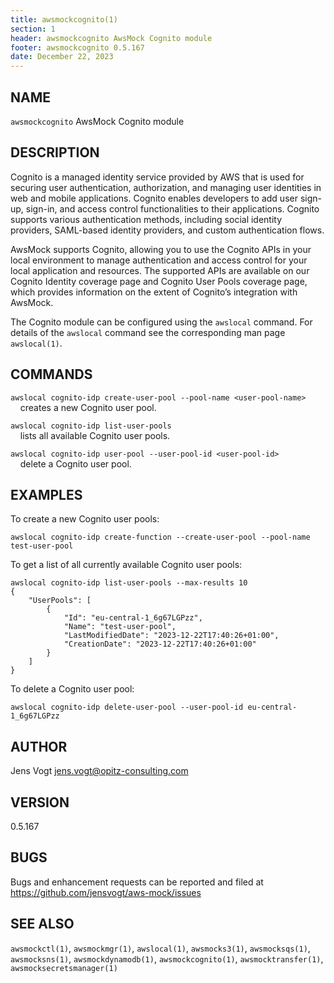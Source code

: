 ```yaml
---
title: awsmockcognito(1)
section: 1
header: awsmockcognito AwsMock Cognito module
footer: awsmockcognito 0.5.167
date: December 22, 2023
---
```


## NAME
```awsmockcognito``` AwsMock Cognito module

## DESCRIPTION
Cognito is a managed identity service provided by AWS that is used for securing user authentication, authorization, and 
managing user identities in web and mobile applications. Cognito enables developers to add user sign-up, sign-in, and 
access control functionalities to their applications. Cognito supports various authentication methods, including social 
identity providers, SAML-based identity providers, and custom authentication flows.

AwsMock supports Cognito, allowing you to use the Cognito APIs in your local environment to manage authentication and 
access control for your local application and resources. The supported APIs are available on our Cognito Identity 
coverage page and Cognito User Pools coverage page, which provides information on the extent of Cognito’s integration 
with AwsMock.

The Cognito module can be configured using the ```awslocal``` command. For details of the ```awslocal``` command see the 
corresponding man page ```awslocal(1)```.

## COMMANDS

```awslocal cognito-idp create-user-pool --pool-name <user-pool-name>```  
&nbsp;&nbsp;&nbsp;&nbsp;creates a new Cognito user pool.

```awslocal cognito-idp list-user-pools```  
&nbsp;&nbsp;&nbsp;&nbsp;lists all available Cognito user pools.

```awslocal cognito-idp user-pool --user-pool-id <user-pool-id>```  
&nbsp;&nbsp;&nbsp;&nbsp;delete a Cognito user pool.

## EXAMPLES

To create a new Cognito user pools:
```
awslocal cognito-idp create-function --create-user-pool --pool-name test-user-pool
```

To get a list of all currently available Cognito user pools:
```
awslocal cognito-idp list-user-pools --max-results 10
{
    "UserPools": [
        {
            "Id": "eu-central-1_6g67LGPzz",
            "Name": "test-user-pool",
            "LastModifiedDate": "2023-12-22T17:40:26+01:00",
            "CreationDate": "2023-12-22T17:40:26+01:00"
        }
    ]
}
```

To delete a Cognito user pool:
```
awslocal cognito-idp delete-user-pool --user-pool-id eu-central-1_6g67LGPzz
```

## AUTHOR

Jens Vogt <jens.vogt@opitz-consulting.com>

## VERSION
0.5.167

## BUGS

Bugs and enhancement requests can be reported and filed at https://github.com/jensvogt/aws-mock/issues

## SEE ALSO

```awsmockctl(1)```, ```awsmockmgr(1)```, ```awslocal(1)```, ```awsmocks3(1)```, ```awsmocksqs(1)```, ```awsmocksns(1)```,
```awsmockdynamodb(1)```, ```awsmockcognito(1)```, ```awsmocktransfer(1)```, ```awsmocksecretsmanager(1)```